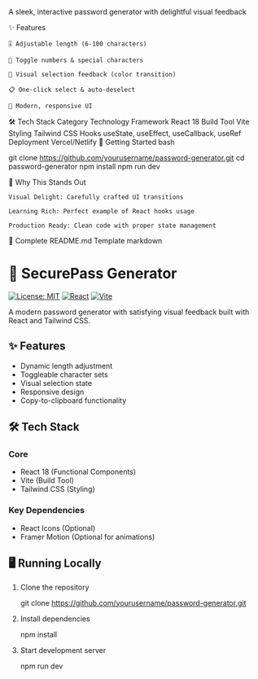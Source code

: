 A sleek, interactive password generator with delightful visual feedback

✨ Features

    🎚️ Adjustable length (6-100 characters)

    🔢 Toggle numbers & special characters

    💅 Visual selection feedback (color transition)

    📋 One-click select & auto-deselect

    🎨 Modern, responsive UI

🛠️ Tech Stack
Category	Technology
Framework	React 18
Build Tool	Vite
Styling	Tailwind CSS
Hooks	useState, useEffect, useCallback, useRef
Deployment	Vercel/Netlify
🚀 Getting Started
bash

git clone https://github.com/yourusername/password-generator.git
cd password-generator
npm install
npm run dev

🌈 Why This Stands Out

    Visual Delight: Carefully crafted UI transitions

    Learning Rich: Perfect example of React hooks usage

    Production Ready: Clean code with proper state management

📜 Complete README.md Template
markdown

# 🔐 SecurePass Generator

[![License: MIT](https://img.shields.io/badge/License-MIT-blue.svg)](https://opensource.org/licenses/MIT)
[![React](https://img.shields.io/badge/React-18.2-blue)](https://reactjs.org/)
[![Vite](https://img.shields.io/badge/Vite-4.0-orange)](https://vitejs.dev/)

A modern password generator with satisfying visual feedback built with React and Tailwind CSS.

## ✨ Features

- Dynamic length adjustment
- Toggleable character sets
- Visual selection state
- Responsive design
- Copy-to-clipboard functionality

## 🛠️ Tech Stack

### Core
- React 18 (Functional Components)
- Vite (Build Tool)
- Tailwind CSS (Styling)

### Key Dependencies
- React Icons (Optional)
- Framer Motion (Optional for animations)

## 🖥️ Running Locally

1. Clone the repository

    git clone https://github.com/yourusername/password-generator.git

2. Install dependencies

    npm install

3. Start development server

    npm run dev    
